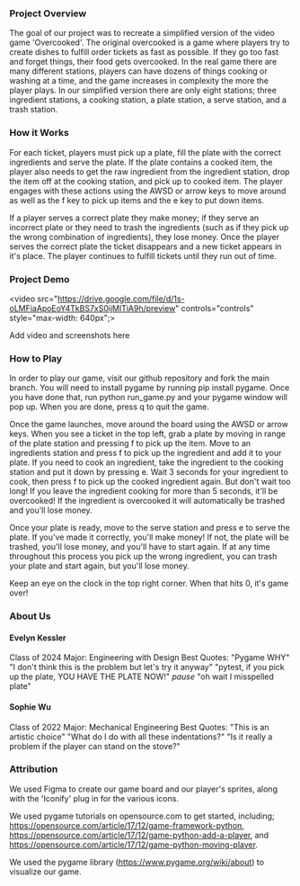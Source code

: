 ### Project Overview
The goal of our project was to recreate a simplified version of the video game 'Overcooked'. The original overcooked is a game where players try to create dishes to fulfill order tickets as fast as possible. If they go too fast and forget things, their food gets overcooked. In the real game there are many different stations, players can have dozens of things cooking or washing at a time, and the game increases in complexity the more the player plays. In our simplified version there are only eight stations; three ingredient stations, a cooking station, a plate station, a serve station, and a trash station. 

### How it Works

For each ticket, players must pick up a plate, fill the plate with the correct ingredients and serve the plate. If the plate contains a cooked item, the player also needs to get the raw ingredient from the ingredient station, drop the item off at the cooking station, and pick up to cooked item. The player engages with these actions using the AWSD or arrow keys to move around as well as the f key to pick up items and the e key to put down items. 

If a player serves a correct plate they make money; if they serve an incorrect plate or they need to trash the ingredients (such as if they pick up the wrong combination of ingredients), they lose money. Once the player serves the correct plate the ticket disappears and a new ticket appears in it's place. The player continues to fulfill tickets until they run out of time. 

### Project Demo

<video src="https://drive.google.com/file/d/1s-oLMFiaApoEoY4TkBS7xS0ijMlTiA9h/preview" controls="controls" style="max-width: 640px";></video>

Add video and screenshots here

### How to Play

In order to play our game, visit our github repository and fork the main branch. You will need to install pygame by running pip install pygame. Once you have done that, run python run_game.py and your pygame window will pop up. When you are done, press q to quit the game.

Once the game launches, move around the board using the AWSD or arrow keys. When you see a ticket in the top left, grab a plate by moving in range of the plate station and pressing f to pick up the item. Move to an ingredients station and press f to pick up the ingredient and add it to your plate. If you need to cook an ingredient, take the ingredient to the cooking station and put it down by pressing e. Wait 3 seconds for your ingredient to cook, then press f to pick up the cooked ingredient again. But don't wait too long! If you leave the ingredient cooking for more than 5 seconds, it'll be overcooked! If the ingredient is overcooked it will automatically be trashed and you'll lose money. 

Once your plate is ready, move to the serve station and press e to serve the plate. If you've made it correctly, you'll make money! If not, the plate will be trashed, you'll lose money, and you'll have to start again. If at any time throughout this process you pick up the wrong ingredient, you can trash your plate and start again, but you'll lose money.

Keep an eye on the clock in the top right corner. When that hits 0, it's game over!

### About Us

#### Evelyn Kessler
Class of 2024
Major: Engineering with Design
Best Quotes:
"Pygame WHY"
"I don't think this is the problem but let's try it anyway"
"pytest, if you pick up the plate, YOU HAVE THE PLATE NOW!" *pause* "oh wait I misspelled plate"

#### Sophie Wu
Class of 2022
Major: Mechanical Engineering
Best Quotes:
"This is an artistic choice"
"What do I do with all these indentations?"
"Is it really a problem if the player can stand on the stove?"

### Attribution
We used Figma to create our game board and our player's sprites, along with the 'Iconify' plug in for the various icons. 

We used pygame tutorials on opensource.com to get started, including; https://opensource.com/article/17/12/game-framework-python, https://opensource.com/article/17/12/game-python-add-a-player, and https://opensource.com/article/17/12/game-python-moving-player.

We used the pygame library (https://www.pygame.org/wiki/about) to visualize our game.